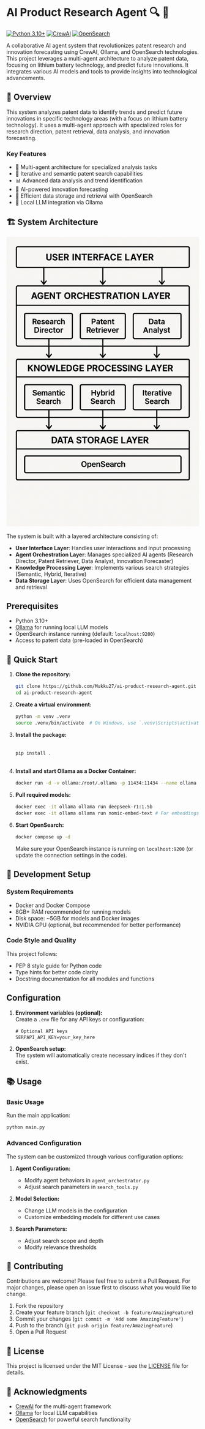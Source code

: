 # AI Product Research Agent 🔍 🤖

[![Python 3.10+](https://img.shields.io/badge/python-3.10+-blue.svg)](https://www.python.org/downloads/)
[![CrewAI](https://img.shields.io/badge/CrewAI-0.126.0-green.svg)](https://github.com/joaomdmoura/crewAI)
[![OpenSearch](https://img.shields.io/badge/OpenSearch-2.8.0-yellow.svg)](https://opensearch.org/)

A collaborative AI agent system that revolutionizes patent research and innovation forecasting using CrewAI, Ollama, and OpenSearch technologies.
This project leverages a multi-agent architecture to analyze patent data, focusing on lithium battery technology, and predict future innovations. It integrates various AI models and tools to provide insights into technological advancements.

## 🎯 Overview

This system analyzes patent data to identify trends and predict future innovations in specific technology areas (with a focus on lithium battery technology). It uses a multi-agent approach with specialized roles for research direction, patent retrieval, data analysis, and innovation forecasting.

### Key Features

- 🤖 Multi-agent architecture for specialized analysis tasks
- 🔄 Iterative and semantic patent search capabilities
- 📊 Advanced data analysis and trend identification
- 🔮 AI-powered innovation forecasting
- 💾 Efficient data storage and retrieval with OpenSearch
- 🚀 Local LLM integration via Ollama

## 🏗 System Architecture

![System Architecture](imgs/architecture.png)

The system is built with a layered architecture consisting of:
- **User Interface Layer**: Handles user interactions and input processing
- **Agent Orchestration Layer**: Manages specialized AI agents (Research Director, Patent Retriever, Data Analyst, Innovation Forecaster)
- **Knowledge Processing Layer**: Implements various search strategies (Semantic, Hybrid, Iterative)
- **Data Storage Layer**: Uses OpenSearch for efficient data management and retrieval


## Prerequisites

- Python 3.10+
- [Ollama](https://ollama.com/) for running local LLM models
- OpenSearch instance running (default: `localhost:9200`)
- Access to patent data (pre-loaded in OpenSearch)

## 🚀 Quick Start

1. **Clone the repository:**
   ```bash
   git clone https://github.com/Mukku27/ai-product-research-agent.git
   cd ai-product-research-agent
   ```

2. **Create a virtual environment:**
   ```bash
   python -m venv .venv
   source .venv/bin/activate  # On Windows, use `.venv\Scripts\activate`
   ```

3. **Install the package:**
   ```bash
   
   pip install .


   
   ```

4. **Install and start Ollama as a Docker Container:**
   ```bash
   docker run -d -v ollama:/root/.ollama -p 11434:11434 --name ollama ollama/ollama
   ```

5. **Pull required models:**
   ```bash
   docker exec -it ollama ollama run deepseek-r1:1.5b          
   docker exec -it ollama ollama run nomic-embed-text # For embeddings
   ```

6. **Start OpenSearch:**  
   ```bash
   docker compose up -d
   ```
   Make sure your OpenSearch instance is running on `localhost:9200` (or update the connection settings in the code).

## 🔧 Development Setup

### System Requirements

- Docker and Docker Compose
- 8GB+ RAM recommended for running models
- Disk space: ~5GB for models and Docker images
- NVIDIA GPU (optional, but recommended for better performance)

### Code Style and Quality

This project follows:
- PEP 8 style guide for Python code
- Type hints for better code clarity
- Docstring documentation for all modules and functions

## Configuration

1. **Environment variables (optional):**  
   Create a `.env` file for any API keys or configuration:
   ```
   # Optional API keys
   SERPAPI_API_KEY=your_key_here
   ```

2. **OpenSearch setup:**  
   The system will automatically create necessary indices if they don't exist.

## 📚 Usage

### Basic Usage

Run the main application:
```bash
python main.py
```

### Advanced Configuration

The system can be customized through various configuration options:

1. **Agent Configuration:**
   - Modify agent behaviors in `agent_orchestrator.py`
   - Adjust search parameters in `search_tools.py`

2. **Model Selection:**
   - Change LLM models in the configuration
   - Customize embedding models for different use cases

3. **Search Parameters:**
   - Adjust search scope and depth
   - Modify relevance thresholds

## 🤝 Contributing

Contributions are welcome! Please feel free to submit a Pull Request. For major changes, please open an issue first to discuss what you would like to change.

1. Fork the repository
2. Create your feature branch (`git checkout -b feature/AmazingFeature`)
3. Commit your changes (`git commit -m 'Add some AmazingFeature'`)
4. Push to the branch (`git push origin feature/AmazingFeature`)
5. Open a Pull Request

## 📄 License

This project is licensed under the MIT License - see the [LICENSE](LICENSE) file for details.

## 🙏 Acknowledgments

- [CrewAI](https://github.com/joaomdmoura/crewAI) for the multi-agent framework
- [Ollama](https://ollama.com/) for local LLM capabilities
- [OpenSearch](https://opensearch.org/) for powerful search functionality

